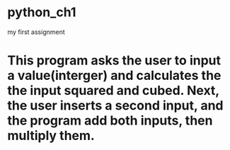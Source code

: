 # python_ch1
my first assignment
# This program asks the user to input a value(interger) and calculates the the input squared and cubed. Next, the user inserts a second input, and the program add both inputs, then multiply them.


